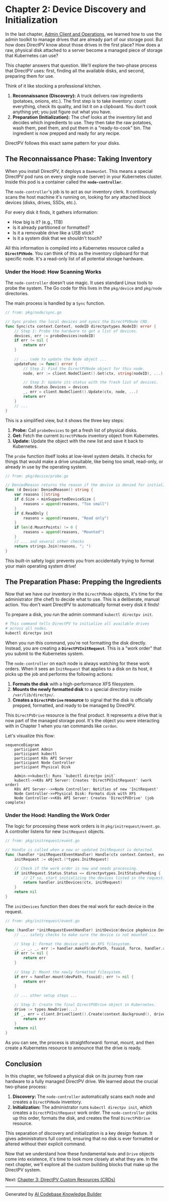 # Chapter 2: Device Discovery and Initialization

In the last chapter, [Admin Client and Operations](01_admin_client_and_operations_.md), we learned how to use the admin toolkit to manage drives that are already part of our storage pool. But how does DirectPV know about those drives in the first place? How does a raw, physical disk attached to a server become a managed piece of storage that Kubernetes can use?

This chapter answers that question. We'll explore the two-phase process that DirectPV uses: first, finding all the available disks, and second, preparing them for use.

Think of it like stocking a professional kitchen.
1.  **Reconnaissance (Discovery):** A truck delivers raw ingredients (potatoes, onions, etc.). The first step is to take inventory: count everything, check its quality, and list it on a clipboard. You don't cook anything yet; you just figure out what you have.
2.  **Preparation (Initialization):** The chef looks at the inventory list and decides which ingredients to use. They then take the raw potatoes, wash them, peel them, and put them in a "ready-to-cook" bin. The ingredient is now prepped and ready for any recipe.

DirectPV follows this exact same pattern for your disks.

## The Reconnaissance Phase: Taking Inventory

When you install DirectPV, it deploys a `DaemonSet`. This means a special DirectPV pod runs on every single node (server) in your Kubernetes cluster. Inside this pod is a container called the **`node-controller`**.

The `node-controller`'s job is to act as our inventory clerk. It continuously scans the host machine it's running on, looking for any attached block devices (disks, drives, SSDs, etc.).

For every disk it finds, it gathers information:
*   How big is it? (e.g., 1TB)
*   Is it already partitioned or formatted?
*   Is it a removable drive like a USB stick?
*   Is it a system disk that we shouldn't touch?

All this information is compiled into a Kubernetes resource called a **`DirectPVNode`**. You can think of this as the inventory clipboard for that specific node. It's a read-only list of all potential storage hardware.

### Under the Hood: How Scanning Works

The `node-controller` doesn't use magic. It uses standard Linux tools to probe the system. The Go code for this lives in the `pkg/device` and `pkg/node` directories.

The main process is handled by a `Sync` function.

```go
// from: pkg/node/sync.go

// Sync probes the local devices and syncs the DirectPVNode CRD.
func Sync(ctx context.Context, nodeID directpvtypes.NodeID) error {
	// Step 1: Probe the hardware to get a list of devices.
	devices, err := probeDevices(nodeID)
	if err != nil {
		return err
	}
	
	// ... code to update the Node object ...
	updateFunc := func() error {
		// Step 2: Find the DirectPVNode object for this node.
		node, err := client.NodeClient().Get(ctx, string(nodeID), ...)

		// Step 3: Update its status with the fresh list of devices.
		node.Status.Devices = devices
		_, err = client.NodeClient().Update(ctx, node, ...)
		return err
	}
	// ...
}
```
This is a simplified view, but it shows the three key steps:
1.  **Probe:** Call `probeDevices` to get a fresh list of physical disks.
2.  **Get:** Fetch the current `DirectPVNode` inventory object from Kubernetes.
3.  **Update:** Update the object with the new list and save it back to Kubernetes.

The `probe` function itself looks at low-level system details. It checks for things that would make a drive unsuitable, like being too small, read-only, or already in use by the operating system.

```go
// from: pkg/device/probe.go

// DeniedReason returns the reason if the device is denied for initialization.
func (d Device) DeniedReason() string {
	var reasons []string
	if d.Size < minSupportedDeviceSize {
		reasons = append(reasons, "Too small")
	}
	if d.ReadOnly {
		reasons = append(reasons, "Read only")
	}
	if len(d.MountPoints) != 0 {
		reasons = append(reasons, "Mounted")
	}
	// ... and several other checks
	return strings.Join(reasons, "; ")
}
```
This built-in safety logic prevents you from accidentally trying to format your main operating system drive!

## The Preparation Phase: Prepping the Ingredients

Now that we have our inventory in the `DirectPVNode` objects, it's time for the administrator (the chef) to decide what to use. This is a deliberate, manual action. You don't want DirectPV to automatically format every disk it finds!

To prepare a disk, you run the admin command `kubectl directpv init`.

```bash
# This command tells DirectPV to initialize all available drives
# across all nodes.
kubectl directpv init
```
When you run this command, you're not formatting the disk directly. Instead, you are creating a **`DirectPVInitRequest`**. This is a "work order" that you submit to the Kubernetes system.

The `node-controller` on each node is always watching for these work orders. When it sees an `InitRequest` that applies to a disk on its host, it picks up the job and performs the following actions:

1.  **Formats the disk** with a high-performance XFS filesystem.
2.  **Mounts the newly formatted disk** to a special directory inside `/var/lib/directpv/`.
3.  **Creates a `DirectPVDrive` resource** to signal that the disk is officially prepped, formatted, and ready to be managed by DirectPV.

This `DirectPVDrive` resource is the final product. It represents a drive that is now part of the managed storage pool. It's the object you were interacting with in Chapter 1 when you ran commands like `cordon`.

Let's visualize this flow:

```mermaid
sequenceDiagram
    participant Admin
    participant kubectl
    participant K8s API Server
    participant Node Controller
    participant Physical Disk

    Admin->>kubectl: Runs `kubectl directpv init`
    kubectl->>K8s API Server: Creates 'DirectPVInitRequest' (work order)
    K8s API Server-->>Node Controller: Notifies of new 'InitRequest'
    Node Controller->>Physical Disk: Formats disk with XFS
    Node Controller->>K8s API Server: Creates 'DirectPVDrive' (job complete)
```

### Under the Hood: Handling the Work Order

The logic for processing these work orders is in `pkg/initrequest/event.go`. A controller listens for new `InitRequest` objects.

```go
// from: pkg/initrequest/event.go

// Handle is called when a new or updated InitRequest is detected.
func (handler *initRequestEventHandler) Handle(ctx context.Context, eventType controller.EventType, object runtime.Object) error {
	initRequest := object.(*types.InitRequest)

	// Check if the work order is new and needs processing.
	if initRequest.Status.Status == directpvtypes.InitStatusPending {
		// If so, start initializing the devices listed in the request.
		return handler.initDevices(ctx, initRequest)
	}
	return nil
}
```

The `initDevices` function then does the real work for each device in the request.

```go
// from: pkg/initrequest/event.go

func (handler *initRequestEventHandler) initDevice(device pkgdevice.Device, force bool) error {
	// ... safety checks to make sure the device is not mounted ...

	// Step 1: Format the device with an XFS filesystem.
	_, _, _, _, err := handler.makeFS(devPath, fsuuid, force, handler.reflink)
	if err != nil {
		return err
	}
	
	// Step 2: Mount the newly formatted filesystem.
	if err = handler.mount(devPath, fsuuid); err != nil {
		return err
	}
	
	// ... other setup steps ...

	// Step 3: Create the final DirectPVDrive object in Kubernetes.
	drive := types.NewDrive(...)
	if _, err = client.DriveClient().Create(context.Background(), drive, ...); err != nil {
		return err
	}
	return nil
}
```

As you can see, the process is straightforward: format, mount, and then create a Kubernetes resource to announce that the drive is ready.

## Conclusion

In this chapter, we followed a physical disk on its journey from raw hardware to a fully managed DirectPV drive. We learned about the crucial two-phase process:

1.  **Discovery:** The `node-controller` automatically scans each node and creates a `DirectPVNode` inventory.
2.  **Initialization:** The administrator runs `kubectl directpv init`, which creates a `DirectPVInitRequest` work order. The `node-controller` picks up this order, formats the disk, and creates the final `DirectPVDrive` resource.

This separation of discovery and initialization is a key design feature. It gives administrators full control, ensuring that no disk is ever formatted or altered without their explicit command.

Now that we understand how these fundamental `Node` and `Drive` objects come into existence, it's time to look more closely at what they are. In the next chapter, we'll explore all the custom building blocks that make up the DirectPV system.

Next: [Chapter 3: DirectPV Custom Resources (CRDs)](03_directpv_custom_resources__crds__.md)

---

Generated by [AI Codebase Knowledge Builder](https://github.com/The-Pocket/Tutorial-Codebase-Knowledge)